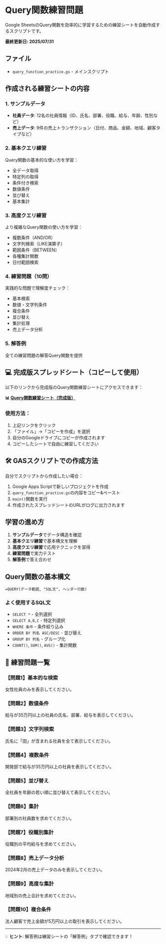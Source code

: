 # Query関数練習問題

Google SheetsのQuery関数を効率的に学習するための練習シートを自動作成するスクリプトです。

**最終更新日: 2025/07/31**

## ファイル

- `query_function_practice.gs` - メインスクリプト

## 作成される練習シートの内容

### 1. サンプルデータ
- **社員データ**: 12名の社員情報（ID、氏名、部署、役職、給与、年齢、性別など）
- **売上データ**: 9件の売上トランザクション（日付、商品、金額、地域、顧客タイプなど）

### 2. 基本クエリ練習
Query関数の基本的な使い方を学習：
- 全データ取得
- 特定列の取得
- 条件付き検索
- 数値条件
- 並び替え
- 基本集計

### 3. 高度クエリ練習
より複雑なQuery関数の使い方を学習：
- 複数条件（AND/OR）
- 文字列検索（LIKE演算子）
- 範囲条件（BETWEEN）
- 各種集計関数
- 日付範囲検索

### 4. 練習問題（10問）
実践的な問題で理解度チェック：
- 基本検索
- 数値・文字列条件
- 複合条件
- 並び替え
- 集計処理
- 売上データ分析

### 5. 解答例
全ての練習問題の解答Query関数を提供

## 💻 完成版スプレッドシート（コピーして使用）

以下のリンクから完成版のQuery関数練習シートにアクセスできます：

**📊 [Query関数練習シート（完成版）](https://docs.google.com/spreadsheets/d/11IN7eyhHEoh8w8O7G26r6CmCWyhg5fhNAUVCrfDvRhc/edit?usp=sharing)**

### 使用方法：
1. 上記リンクをクリック
2. 「ファイル」→「コピーを作成」を選択
3. 自分のGoogleドライブにコピーが作成されます
4. コピーしたシートで自由に練習してください

## 🛠️ GASスクリプトでの作成方法

自分でスクリプトから作成したい場合：

1. Google Apps Scriptで新しいプロジェクトを作成
2. `query_function_practice.gs`の内容をコピー&ペースト
3. `main()`関数を実行
4. 作成されたスプレッドシートのURLがログに出力されます

## 学習の進め方

1. **サンプルデータ**でデータ構造を確認
2. **基本クエリ練習**で基本構文を理解
3. **高度クエリ練習**で応用テクニックを習得
4. **練習問題**で実力テスト
5. **解答例**で答え合わせ

## Query関数の基本構文

```
=QUERY(データ範囲, "SQL文", ヘッダー行数)
```

### よく使用するSQL文
- `SELECT *` - 全列選択
- `SELECT A,B,C` - 特定列選択
- `WHERE 条件` - 条件絞り込み
- `ORDER BY 列名 ASC/DESC` - 並び替え
- `GROUP BY 列名` - グループ化
- `COUNT()`, `SUM()`, `AVG()` - 集計関数

## 📝 練習問題一覧

### 【問題1】基本的な検索
女性社員のみを表示してください。

### 【問題2】数値条件
給与が35万円以上の社員の氏名、部署、給与を表示してください。

### 【問題3】文字列検索
氏名に「田」が含まれる社員を全て表示してください。

### 【問題4】複数条件
開発部で給与が35万円以上の社員を表示してください。

### 【問題5】並び替え
全社員を年齢の若い順に並び替えて表示してください。

### 【問題6】集計
部署別の社員数を求めてください。

### 【問題7】役職別集計
役職別の平均給与を求めてください。

### 【問題8】売上データ分析
2024年2月の売上データのみを表示してください。

### 【問題9】高度な集計
地域別の売上合計を求めてください。

### 【問題10】複合条件
法人顧客で売上金額が5万円以上の取引を表示してください。

---

💡 **ヒント**: 解答例は練習シートの「解答例」タブで確認できます！